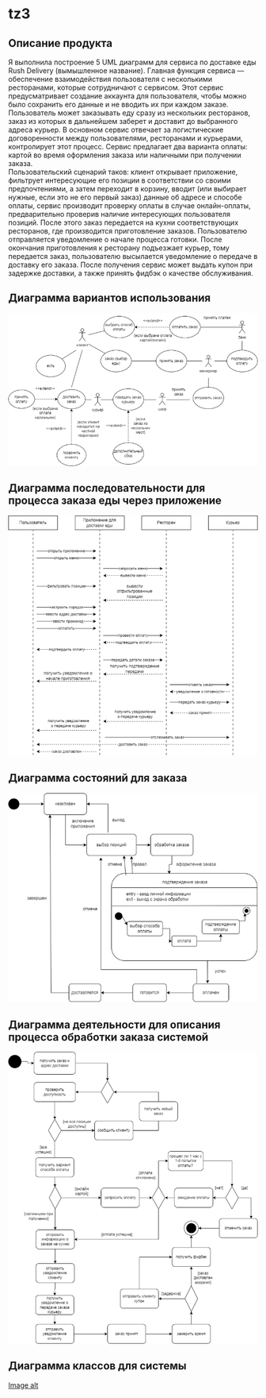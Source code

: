 # tz3
## Описание продукта 
Я выполнила построение 5 UML диаграмм для сервиса по доставке еды Rush Delivery (вымышленное название). Главная функция сервиса — обеспечение взаимодействия пользователя с несколькими ресторанами, которые сотрудничают с сервисом.  Этот сервис предусматривает создание аккаунта для пользователя, чтобы можно было сохранить его данные и не вводить их при каждом заказе. Пользователь может заказывать еду сразу из нескольких ресторанов, заказ из которых в дальнейшем заберет и доставит до выбранного адреса курьер. В основном сервис отвечает за логистические договоренности между пользователями, ресторанами и курьерами, контролирует этот процесс. Сервис предлагает два варианта оплаты: картой во время оформления заказа или наличными при получении заказа.    
Пользовательский сценарий таков: клиент открывает приложение, фильтрует интересующие его позиции в соответствии со своими предпочтениями, а затем переходит в корзину, вводит (или выбирает нужные, если это не его первый заказ) данные об адресе и способе оплаты, сервис производит проверку оплаты в случае онлайн-оплаты, предварительно проверив наличие интересующих пользователя позиций. После этого заказ передается на кухни соответствующих ресторанов, где производится приготовление заказов. Пользователю отправляется уведомление о начале процесса готовки. После окончания приготовления к ресторану подъезжает курьер, тому передается заказ, пользователю высылается уведомление о передаче в доставку его заказа. После получения сервис может выдать купон при задержке доставки, а также принять фидбэк о качестве обслуживания.   
## Диаграмма вариантов использования
![Image alt](https://github.com/Daryakeke/tz3/raw/main/use_cases_diagram.png)


## Диаграмма последовательности для процесса заказа еды через приложение
![Image alt](https://github.com/Daryakeke/tz3/raw/main/sequence_diagram.png)


## Диаграмма состояний для заказа 
![Image alt](https://github.com/Daryakeke/tz3/raw/main/state_diagram.png)


## Диаграмма деятельности для описания процесса обработки заказа системой
![Image alt](https://github.com/Daryakeke/tz3/raw/main/activity_diagram.png)


## Диаграмма классов для системы
[Image alt](https://github.com/Daryakeke/tz3/raw/main/classes_diagram.png)
